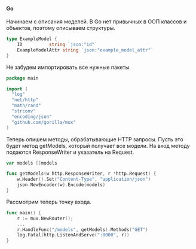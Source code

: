#### **Go**
Начинаем с описания моделей. В Go нет привычных в ООП классов и объектов, поэтому описываем структуры.

```go
type ExampleModel {
    ID          string `json:"id"`
    ExampleModelAttr string `json:"example_model_attr"`
}
```

Не забудем импортировать все нужные пакеты.

```go
package main

import (
  "log"
  "net/http"
  "math/rand"
  "strconv"
  "encoding/json"
  "github.com/gorilla/mux"
)
```

Теперь опишем методы, обрабатывающие HTTP запросы. Пусть это будет метод getModels, который получает все модели. На вход методу подаются ResponseWriter и указатель на Request.

```go
var models []models

func getModels(w http.ResponseWriter, r *http.Request) {
    w.Header().Set("Content-Type", "application/json")
    json.NewEncoder(w).Encode(models)
}
```

Рассмотрим теперь точку входа.

```go
func main() {
    r := mux.NewRouter();
    ...
    r.HandleFunc("/models", getModels).Methods("GET")
    log.Fatal(http.ListenAndServe(":8000", r))
}
```

